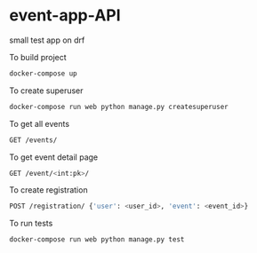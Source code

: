 # event-app-API
small test app on drf

To build project
```bash
docker-compose up
```

To create superuser
```bash
docker-compose run web python manage.py createsuperuser
```

To get all events
```bash
GET /events/
```

To get event detail page
```bash
GET /event/<int:pk>/
```

To create registration 
```bash
POST /registration/ {'user': <user_id>, 'event': <event_id>}
```


To run tests
```bash
docker-compose run web python manage.py test